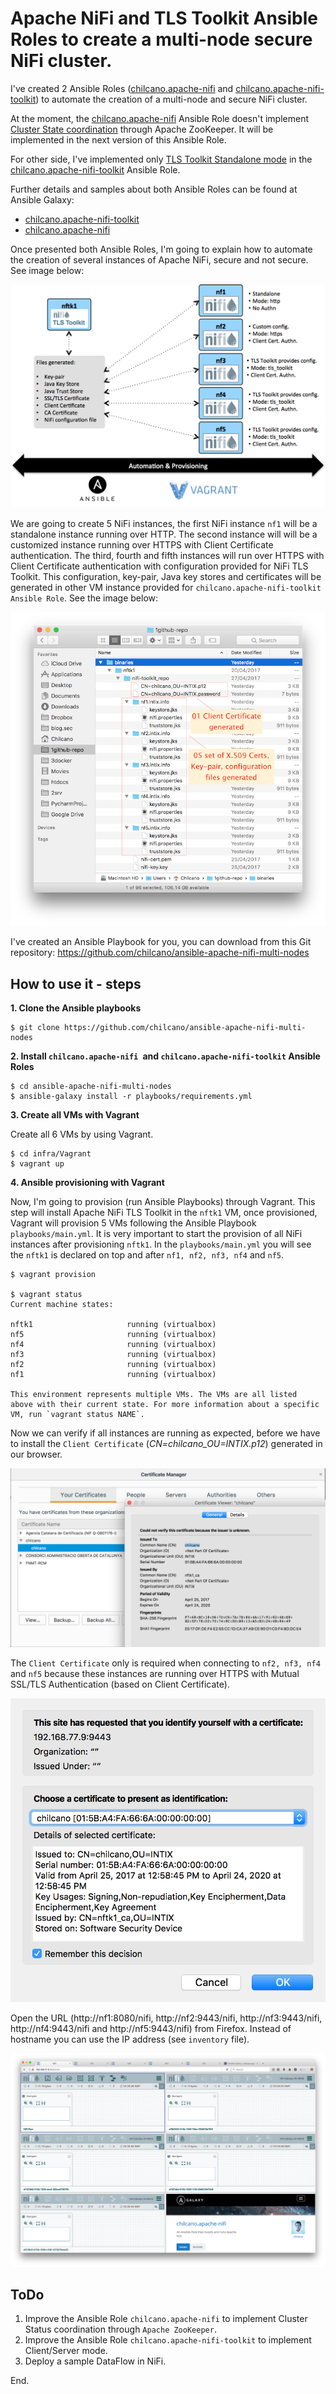 # Apache NiFi and TLS Toolkit Ansible Roles to create a multi-node secure NiFi cluster.

I've created 2 Ansible Roles ([chilcano.apache-nifi](https://galaxy.ansible.com/chilcano/apache-nifi) and [chilcano.apache-nifi-toolkit](https://galaxy.ansible.com/chilcano/apache-nifi-toolkit)) to automate the creation of a multi-node and secure NiFi cluster.

At the moment, the [chilcano.apache-nifi](https://galaxy.ansible.com/chilcano/apache-nifi) Ansible Role doesn't implement [Cluster State coordination](https://nifi.apache.org/docs/nifi-docs/html/administration-guide.html#state_management) through Apache ZooKeeper. It will be implemented in the next version of this Ansible Role.

For other side, I've implemented only [TLS Toolkit Standalone mode](https://nifi.apache.org/docs/nifi-docs/html/administration-guide.html#tls-generation-toolkit) in the [chilcano.apache-nifi-toolkit](https://galaxy.ansible.com/chilcano/apache-nifi-toolkit) Ansible Role.

Further details and samples about both Ansible Roles can be found at Ansible Galaxy:
- [chilcano.apache-nifi-toolkit](https://galaxy.ansible.com/chilcano/apache-nifi-toolkit)
- [chilcano.apache-nifi](https://galaxy.ansible.com/chilcano/apache-nifi)

Once presented both Ansible Roles, I'm going to explain how to automate the creation of several instances of Apache NiFi, secure and not secure. See image below:

![Automated provisioning Apache NiFi multi-node cluster with Ansible and Vagrant ](https://github.com/chilcano/ansible-apache-nifi-multi-nodes/blob/master/nifi-multi-node-ansible-automation.png "Automated provisioning Apache NiFi multi-node cluster with Ansible and Vagrant")


We are going to create 5 NiFi instances, the first NiFi instance `nf1` will be a standalone instance running over HTTP.
The second instance will will be a customized instance running over HTTPS with Client Certificate authentication.
The third, fourth and fifth instances will run over HTTPS with Client Certificate authentication with configuration provided for NiFi TLS Toolkit. This configuration, key-pair, Java key stores and certificates will be generated in other VM instance provided for `chilcano.apache-nifi-toolkit Ansible Role`. See the image below:


![Apache NiFi Toolkit - folder structure and files generated](https://github.com/chilcano/ansible-apache-nifi-multi-nodes/blob/master/nifi-toolkit-files-generated.png "Apache NiFi Toolkit - folder structure and files")

I've created an Ansible Playbook for you, you can download from this Git repository: https://github.com/chilcano/ansible-apache-nifi-multi-nodes

## How to use it - steps

__1. Clone the Ansible playbooks__

```
$ git clone https://github.com/chilcano/ansible-apache-nifi-multi-nodes
```

__2. Install `chilcano.apache-nifi `and `chilcano.apache-nifi-toolkit` Ansible Roles__

```
$ cd ansible-apache-nifi-multi-nodes
$ ansible-galaxy install -r playbooks/requirements.yml
```

__3. Create all VMs with Vagrant__

Create all 6 VMs by using Vagrant.
```
$ cd infra/Vagrant
$ vagrant up
```

__4. Ansible provisioning with Vagrant__

Now, I'm going to provision (run Ansible Playbooks) through Vagrant. This step will install Apache NiFi TLS Toolkit in the `nftk1` VM, once provisioned, Vagrant will provision 5 VMs following the Ansible Playbook `playbooks/main.yml`.
It is very important to start the provision of all NiFi instances after provisioning `nftk1`.
In the `playbooks/main.yml` you will see the `nftk1` is declared on top and after `nf1, nf2, nf3, nf4` and `nf5`.

```
$ vagrant provision

$ vagrant status
Current machine states:

nftk1                     running (virtualbox)
nf5                       running (virtualbox)
nf4                       running (virtualbox)
nf3                       running (virtualbox)
nf2                       running (virtualbox)
nf1                       running (virtualbox)

This environment represents multiple VMs. The VMs are all listed
above with their current state. For more information about a specific
VM, run `vagrant status NAME`.
```

Now we can verify if all instances are running as expected, before we have to install the `Client Certificate` (_CN=chilcano_OU=INTIX.p12_) generated in our browser.

![Install the Client Certificate](https://github.com/chilcano/ansible-apache-nifi-multi-nodes/blob/master/nifi-multi-node-client-cert-1install.png "Install the Client Certificate")

The `Client Certificate` only is required when connecting to `nf2, nf3, nf4` and `nf5` because these instances are running over HTTPS with Mutual SSL/TLS Authentication (based on Client Certificate).

![Select the Client Certificate](https://github.com/chilcano/ansible-apache-nifi-multi-nodes/blob/master/nifi-multi-node-client-cert-1select.png "Select the Client Certificate")

Open the URL (http://nf1:8080/nifi, http://nf2:9443/nifi, http://nf3:9443/nifi, http://nf4:9443/nifi and http://nf5:9443/nifi) from Firefox. Instead of hostname you can use the IP address (see `inventory` file).

![Open NiFi from Firefox](https://github.com/chilcano/ansible-apache-nifi-multi-nodes/blob/master/nifi-multi-node-browser-all.png "Open NiFi from Firefox")

## ToDo

1. Improve the Ansible Role `chilcano.apache-nifi` to implement Cluster Status coordination through `Apache ZooKeeper`.
2. Improve the Ansible Role `chilcano.apache-nifi-toolkit` to implement Client/Server mode.
3. Deploy a sample DataFlow in NiFi.

End.
